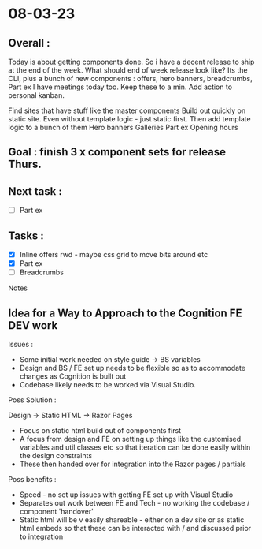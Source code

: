 # 08-03-23

## Overall :
Today is about getting components done. So i have a decent release to ship at the end of the week.
What should end of week release look like?
Its the CLI, plus a bunch of new components :  offers, hero banners, breadcrumbs, Part ex
I have meetings today too. Keep these to a min.
Add action to personal kanban.

Find sites that have stuff like the master components
Build out quickly on static site. Even without template logic - just static first.
Then add template logic to a bunch of them
Hero banners
Galleries
Part ex
Opening hours


## Goal : finish 3 x component sets for release Thurs.

## Next task :
- [ ] Part ex

## Tasks :
- [x] Inline offers rwd - maybe css grid to move bits around etc
- [x] Part ex
- [ ] Breadcrumbs

Notes

## Idea for a Way to Approach to the Cognition FE DEV work

Issues :
- Some initial work needed on style guide -> BS variables
- Design and BS / FE set up needs to be flexible so as to accommodate changes as Cognition is built out
- Codebase likely needs to be worked via Visual Studio.

Poss Solution :

Design -> Static HTML -> Razor Pages

- Focus on static html build out of components first
- A focus from design and FE on setting up things like the customised variables and util classes etc so that iteration can be done easily within the design constraints
- These then handed over for integration into the Razor pages / partials

Poss benefits :
- Speed - no set up issues with getting FE set up with Visual Studio
- Separates out work between FE and Tech - no working the codebase / component 'handover'
- Static html will be v easily shareable - either on a dev site or as static html embeds so that these can be interacted with / and discussed prior to integration
